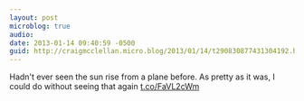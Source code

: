 ```yaml
---
layout: post
microblog: true
audio: 
date: 2013-01-14 09:40:59 -0500
guid: http://craigmcclellan.micro.blog/2013/01/14/t290830877431304192.html
---
```

Hadn't ever seen the sun rise from a plane before. As pretty as it was, I could do without seeing that again [t.co/FaVL2cWm](http://t.co/FaVL2cWm)
